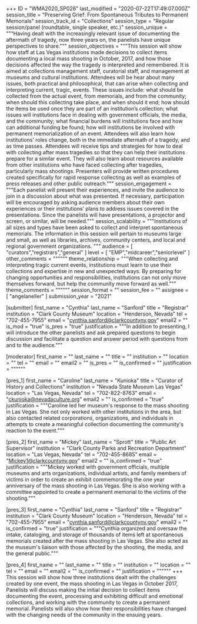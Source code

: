+++
ID = "WMA2020_SP026"
last_modified = "2020-07-22T17:49:07.000Z"
session_title = "Preserving Grief: From Spontaneous Tributes to Permanent Memorials"
session_track_id = "Collections"
session_type = "Regular session/panel (roundtable, single speaker, etc.)"
session_unique = """Having dealt with the increasingly relevant issue of documenting the aftermath of tragedy, now three years on, the panelists have unique perspectives to share."""
session_objectives = """This session will show how staff at Las Vegas institutions made decisions to collect items documenting a local mass shooting in October, 2017, and how those decisions affected the way the tragedy is interpreted and remembered. It is aimed at collections management staff, curatorial staff, and management at museums and cultural institutions.  Attendees will be hear about many issues, both practical and philosophical, that can arise when collecting and interpreting current, tragic, events. These issues include: what should be collected from the actual event, from memorials, and from the community; when should this collecting take place, and when should it end; how should the items be used once they are part of an institution’s collection; what issues will institutions face in dealing with government officials, the media, and the community; what financial burdens will institutions face and how can additional funding be found; how will institutions be involved with permanent memorialization of an event. Attendees will also learn how institutions’ roles change, both in the immediate aftermath of a tragedy, and as time passes. Attendees will receive tips and strategies for how to deal with collecting after mass tragedies so that they can help their institutions prepare for a similar event. They will also learn about resources available from other institutions who have faced collecting after tragedies, particularly mass shootings. Presenters will provide written procedures created specifically for rapid response collecting as well as examples of press releases and other public outreach."""
session_engagement = """Each panelist will present their experiences, and invite the audience to join in a discussion about what was presented.  If necessary, participation will be encouraged by asking audience members about their own experiences or their institutions’ plans to address issues covered in the presentations.  Since the panelists will have presentations, a projector and screen, or similar, will be needed."""
session_scalability = """Institutions of all sizes and types have been asked to collect and interpret spontaneous memorials. The information in this session will pertain to museums large and small, as well as libraries, archives, community centers, and local and regional government organizations.
"""
audience = [ "curators","registrars","general" ]
level = [ "EMP","midcareer","seniorlevel" ]
other_comments = """"""
theme_relationship = """When collecting and interpreting tragic current events, institutions must learn to use their collections and expertise in new and unexpected ways. By preparing for changing opportunities and responsibilities, institutions can not only move themselves forward, but help the community move forward as well."""
theme_comments = """"""
session_format = ""
session_fee = ""
assignee = [ "angelaneller" ]
submission_year = "2021"

[submitter]
first_name = "Cynthia"
last_name = "Sanford"
title = "Registrar"
institution = "Clark County Museum"
location = "Henderson, Nevada"
tel = "702-455-7955"
email = "cynthia.sanford@clarkcountynv.gov"
email2 = ""
is_mod = "true"
is_pres = "true"
justification = """In addition to presenting, I will introduce the other panelists and ask prepared questions to begin discussion and facilitate a question and answer period with questions from and to the audience."""

[moderator]
first_name = ""
last_name = ""
title = ""
institution = ""
location = ""
tel = ""
email = ""
email2 = ""
is_pres = ""
is_confirmed = ""
justification = """"""

[pres_1]
first_name = "Caroline"
last_name = "Kunioka"
title = "Curator of History and Collections"
institution = "Nevada State Museum Las Vegas"
location = "Las Vegas, Nevada"
tel = "702-822-8763"
email = "ckunioka@nevadaculture.org"
email2 = ""
is_confirmed = "true"
justification = """Caroline led her museum's response to the mass shooting in Las Vegas. She not only worked with other institutions in the area, but also contacted related corporations, organizations, and individuals in attempts to create a meaningful collection documenting the community's reaction to the event."""

[pres_2]
first_name = "Mickey"
last_name = "Sprott"
title = "Public Art Supervisor"
institution = "Clark County Parks and Recreation Department"
location = "Las Vegas, Nevada"
tel = "702-455-8685"
email = "Mickey1@clarkcountynv.gov"
email2 = ""
is_confirmed = "true"
justification = """Mickey worked with government officials, multiple museums and arts organizations, individual artists, and family members of victims in order to create an exhibit commemorating the one year anniversary of the mass shooting in Las Vegas. She is also working with a committee appointed to create a permanent memorial to the victims of the shooting."""

[pres_3]
first_name = "Cynthia"
last_name = "Sanford"
title = "Registrar"
institution = "Clark County Museum"
location = "Henderson, Nevada"
tel = "702-455-7955"
email = "cynthia.sanford@clarkcountynv.gov"
email2 = ""
is_confirmed = "true"
justification = """Cynthia organized and oversaw the intake, cataloging, and storage of thousands of items left at spontaneous memorials created after the mass shooting in Las Vegas. She also acted as the museum's liaison with those affected by the shooting, the media, and the general public."""

[pres_4]
first_name = ""
last_name = ""
title = ""
institution = ""
location = ""
tel = ""
email = ""
email2 = ""
is_confirmed = ""
justification = """"""
+++
This session will show how three institutions dealt with the challenges created by one event, the mass shooting in Las Vegas in October 2017, Panelists will discuss making the initial decision to collect items documenting the event, processing and exhibiting  difficult and emotional collections, and working with the community to create a permanent memorial. Panelists will also show how their responsibilities have changed with the changing needs of the community in the ensuing years.
